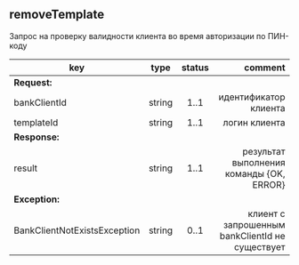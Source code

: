 ## removeTemplate

Запрос на проверку валидности клиента во время авторизации по ПИН-коду

key | type | status | comment
--- | ---- | :----: | ---:
**Request:** | | |
bankClientId | string | 1..1 | идентификатор клиента
templateId | string | 1..1 | логин клиента
**Response:** | | |
result | string | 1..1 | результат выполнения команды {OK, ERROR}
**Exception:** | | |
BankClientNotExistsException | string | 0..1 | клиент с запрошенным bankClientId не существует
